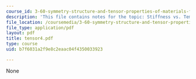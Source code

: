 ```yaml
---
course_id: 3-60-symmetry-structure-and-tensor-properties-of-materials-fall-2005
description: 'This file contains notes for the topic: Stiffness vs. Temperature.'
file_location: /coursemedia/3-60-symmetry-structure-and-tensor-properties-of-materials-fall-2005/b7f6031a2f9e8c2eaac04f4350033923_tensor4.pdf
file_type: application/pdf
layout: pdf
title: tensor4.pdf
type: course
uid: b7f6031a2f9e8c2eaac04f4350033923

---
```

None